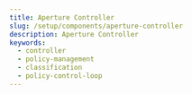 ```yaml
---
title: Aperture Controller
slug: /setup/components/aperture-controller
description: Aperture Controller
keywords:
  - controller
  - policy-management
  - classification
  - policy-control-loop
---
```


